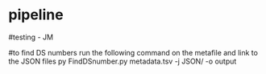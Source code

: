 # pipeline

#testing - JM


#to find DS numbers run the following command on the metafile and link to the JSON files
py FindDSnumber.py metadata.tsv -j JSON/ -o output


